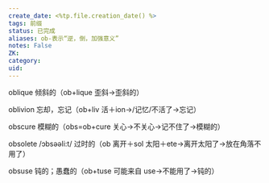 ```yaml
---
create_date: <%tp.file.creation_date() %>
tags: 前缀
status: 已完成 
aliases: ob-表示“逆，倒，加强意义”
notes: False
ZK: 
category: 
uid: 
---
```


oblique 倾斜的（ob+lique 歪斜→歪斜的）

oblivion 忘却，忘记（ob+liv 活＋ion→/记忆/不活了→忘记） 

obscure 模糊的（obs=ob+cure 关心→不关心→记不住了→模糊的） 

obsolete /ɔbsəәli:t/ 过时的（ob 离开＋sol 太阳＋ete→离开太阳了→放在角落不用了）

obsuse 钝的；愚蠢的（ob+tuse 可能来自 use→不能用了→钝的）